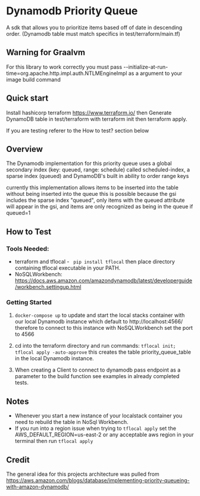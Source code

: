 # Dynamodb Priority Queue

A sdk that allows you to prioritize items based off of date in descending order. 
(Dynamodb table must match specifics in test/terraform/main.tf)

## Warning for Graalvm 
For this library to work correctly you must pass --initialize-at-run-time=org.apache.http.impl.auth.NTLMEngineImpl as a argument
to your image build command

## Quick start

Install hashicorp terraform https://www.terraform.io/ then 
Generate DynamoDB table in test/terraform with terraform init then terraform apply. 

If you are testing referer to the How to test? section below 

## Overview

The Dynamodb implementation for this priority queue uses a global secondary index (key: queued, range: schedule) 
called scheduled-index, a sparse index (queued) and DynamoDB's built in ability to order range keys

currently this implementation allows items to be inserted into the table without being inserted into the queue
this is possible because the gsi includes the sparse index "queued", only items with the queued attribute will appear in the 
gsi, and items are only recognized as being in the queue if queued=1

## How to Test

### Tools Needed:
- terraform and tflocal - ``` pip install tflocal```  then place directory containing tflocal executable in your PATH.
- NoSQLWorkbench: https://docs.aws.amazon.com/amazondynamodb/latest/developerguide/workbench.settingup.html


### Getting Started
1. ```docker-compose up``` to update and start the local stacks container with our local Dynamodb instance
   which default to http://localhost:4566/ therefore to connect to this instance with NoSQLWorkbench set the port to 4566

2. cd into the terraform directory and run commands: ```tflocal init; tflocal apply -auto-approve``` this creates the table
   priority_queue_table in the local Dynamodb instance.
3. When creating a Client to connect to dynamodb pass endpoint as a parameter to the build function see examples in
   already completed tests.


## Notes
- Whenever you start a new instance of your localstack container you need to rebuild the table in NoSql Workbench.
- If you run into a region issue when trying to ```tflocal apply``` set the AWS_DEFAULT_REGION=us-east-2 or any acceptable
  aws region in your terminal then run ```tflocal apply```

## Credit 
The general idea for this projects architecture 
was pulled from https://aws.amazon.com/blogs/database/implementing-priority-queueing-with-amazon-dynamodb/
